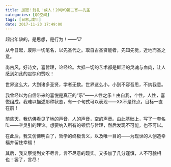 ```yaml
---
title: 加冠！封礼！成人！20QWQ第二寄——先圣 
categories: [QQ空间]
tags: [日志,成年]
date: 2017-11-23 17:49:00
---
```


超出年龄的，是思想，是行为！——🐮

从今日起，废除一切笔名，以先圣代之。取自古圣贤能者，先知先觉，近地而圣之意。

尚古风，好诗文，喜哲理，论经纶。大抵一切的艺术都是鲜活的灵魂与血肉，让人感到如此的震惊和赞叹！

世界这么大，大到诸多圣贤，学者无数。世界这么小，小到不容吾思，不纳我意。

我曾经以为自信带来的喜悦是真正的“乐”——人性之乐！由自我，个性，人性，喜悦组成。我难以描述那种状态，有一个句式可以表现——XX不是终点，目标一直在前！

前些天，我仿佛看见了地的声音，人的声音，空的声音。由此基础上，写了一套名叫——空灵引的理论。想要纳入所有的顿悟与哲理，然后发现不可能，也不可以。

在此后，我又仿佛明白了，哲学的终极含义，以及唯一目的——为现世的人创造幸福并留住幸福！

其后，我又察觉到文不尽言，言不尽意的现实。又多加了几分谨慎，人不可貌相也！罢了，言尽！

